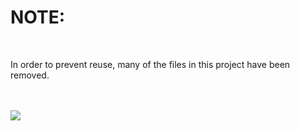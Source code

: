 <h1>NOTE:</h1>
<br>
<p>
    In order to prevent reuse, many of the files in this project have been removed.
</p>

<br>
<br>

<img src="https://slade-international.com/images/portfolio-images/csharp.png">